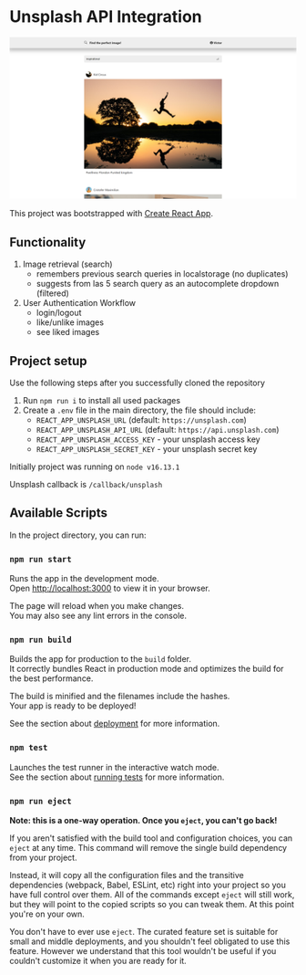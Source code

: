 # Unsplash API Integration

![Preview](./preview.png)

This project was bootstrapped with [Create React App](https://github.com/facebook/create-react-app).

## Functionality

1) Image retrieval (search)
    - remembers previous  search queries in localstorage (no duplicates)
    - suggests from las 5 search query as an autocomplete dropdown (filtered)
2) User Authentication Workflow
    - login/logout
    - like/unlike images
    - see liked images
    
## Project setup

Use the following steps after you successfully cloned the repository
1) Run `npm run i` to install all used packages
2) Create a `.env` file in the main directory, the file should include:
    - `REACT_APP_UNSPLASH_URL` (default: `https://unsplash.com`)
    - `REACT_APP_UNSPLASH_API_URL` (default: `https://api.unsplash.com`)
    - `REACT_APP_UNSPLASH_ACCESS_KEY` - your unsplash access key
    - `REACT_APP_UNSPLASH_SECRET_KEY` - your unsplash secret key
    
Initially project was running on `node v16.13.1`

Unsplash callback is `/callback/unsplash`
## Available Scripts

In the project directory, you can run:

### `npm run start`

Runs the app in the development mode.\
Open [http://localhost:3000](http://localhost:3000) to view it in your browser.

The page will reload when you make changes.\
You may also see any lint errors in the console.

### `npm run build`

Builds the app for production to the `build` folder.\
It correctly bundles React in production mode and optimizes the build for the best performance.

The build is minified and the filenames include the hashes.\
Your app is ready to be deployed!

See the section about [deployment](https://facebook.github.io/create-react-app/docs/deployment) for more information.

### `npm test`

Launches the test runner in the interactive watch mode.\
See the section about [running tests](https://facebook.github.io/create-react-app/docs/running-tests) for more information.

### `npm run eject`

**Note: this is a one-way operation. Once you `eject`, you can't go back!**

If you aren't satisfied with the build tool and configuration choices, you can `eject` at any time. This command will remove the single build dependency from your project.

Instead, it will copy all the configuration files and the transitive dependencies (webpack, Babel, ESLint, etc) right into your project so you have full control over them. All of the commands except `eject` will still work, but they will point to the copied scripts so you can tweak them. At this point you're on your own.

You don't have to ever use `eject`. The curated feature set is suitable for small and middle deployments, and you shouldn't feel obligated to use this feature. However we understand that this tool wouldn't be useful if you couldn't customize it when you are ready for it.
